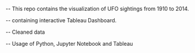 -- This repo contains the visualization of UFO sightings from 1910 to 2014.


-- containing interactive Tableau Dashboard.

-- Cleaned data

-- Usage of Python, Jupyter Notebook and Tableau
